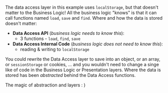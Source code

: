 The data access layer in this example uses `localStorage`, but that doesn't matter to the Business Logic! All the business logic "knows" is that it can call functions named `load`, `save` and `find`. Where and how the data is stored doesn't matter:

- **Data Access API** (_business logic needs to know this_):
  - 3 functions - `load`, `find`, `save`
- **Data Access Internal Code** (_business logic does not need to know this_):
  - reading & writing to `localStorage`

You could rewrite the Data Access layer to save into an object, or an array, or `sessionStorage` or cookies, ... and you wouldn't need to change a singe like of code in the Business Logic or Presentation layers. Where the data is stored has been _abstracted_ behind the Data Access functions.

The magic of abstraction and layers : )
